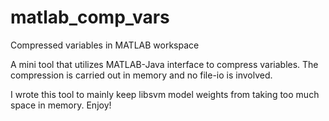 # matlab_comp_vars
Compressed variables in MATLAB workspace

A mini tool that utilizes MATLAB-Java interface to compress variables. 
The compression is carried out in memory and no file-io is involved.

I wrote this tool to mainly keep libsvm model weights from taking too much space in memory. 
Enjoy!

